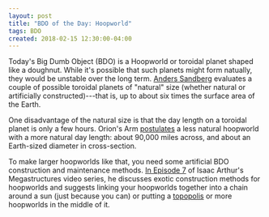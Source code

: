 ```yaml
---
layout: post
title: "BDO of the Day: Hoopworld"
tags: BDO
created: 2018-02-15 12:30:00-04:00
---
```

Today's Big Dumb Object (BDO) is a Hoopworld or toroidal planet shaped like a doughnut.  While it's possible that such planets might form natually, they would be unstable over the long term.  [Anders Sandberg](http://www.aleph.se/andart/archives/2014/02/torusearth.html) evaluates a couple of possible toroidal planets of "natural" size (whether natural or artificially constructed)---that is, up to about six times the surface area of the Earth.

One disadvantage of the natural size is that the day length on a toroidal planet is only a few hours.  Orion's Arm [postulates](http://www.orionsarm.com/eg-article/49142c044cba7) a less natural hoopworld with a more natural day length:  about 90,000 miles across, and about an Earth-sized diameter in cross-section.

To make larger hoopworlds like that, you need some artificial BDO construction and maintenance methods.  [In Episode 7](https://www.youtube.com/watch?v=yrsPHPYX0TI) of Isaac Arthur's Megastructures video series, he discusses exotic construction methods for hoopworlds and suggests linking your hoopworlds together into a chain around a sun (just because you can) or putting a [topopolis](/blog/2017/09/17/topopolis/) or more hoopworlds in the middle of it.









